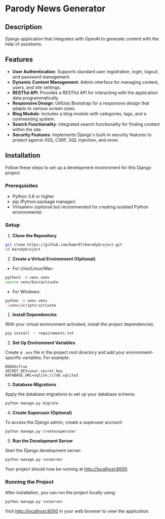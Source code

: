 # Parody News Generator

## Description

Django application that integrates with OpenAI to generate content with the help of assistants.

## Features

- **User Authentication**: Supports standard user registration, login, logout, and password management.
- **Dynamic Content Management**: Admin interface for managing content, users, and site settings.
- **RESTful API**: Provides a RESTful API for interacting with the application data programmatically.
- **Responsive Design**: Utilizes Bootstrap for a responsive design that adapts to various screen sizes.
- **Blog Module**: Includes a blog module with categories, tags, and a commenting system.
- **Search Functionality**: Integrated search functionality for finding content within the site.
- **Security Features**: Implements Django's built-in security features to protect against XSS, CSRF, SQL Injection, and more.

## Installation

Follow these steps to set up a development environment for this Django project:

### Prerequisites

- Python 3.8 or higher
- pip (Python package manager)
- Virtualenv (optional but recommended for creating isolated Python environments)

### Setup

1. **Clone the Repository**

```bash
git clone https://github.com/bamr87/barodybroject.git
cd barodybroject
```

2. **Create a Virtual Environment (Optional)**

- For Unix/Linux/Mac:

```bash
python3 -m venv venv
source venv/bin/activate
```

- For Windows:

```bash
python -m venv venv
.\venv\Scripts\activate
```

1. **Install Dependencies**

With your virtual environment activated, install the project dependencies:

```bash
pip install -r requirements.txt
```

2. **Set Up Environment Variables**

Create a `.env` file in the project root directory and add your environment-specific variables. For example:

```plaintext
DEBUG=True
SECRET_KEY=your_secret_key
DATABASE_URL=sqlite:///db.sqlite3
```

3. **Database Migrations**

Apply the database migrations to set up your database schema:

```bash
python manage.py migrate
```

4. **Create Superuser (Optional)**

To access the Django admin, create a superuser account:

```bash
python manage.py createsuperuser
```

5. **Run the Development Server**

Start the Django development server:

```bash
python manage.py runserver
```

Your project should now be running at [http://localhost:8000](http://localhost:8000).

### Running the Project

After installation, you can run the project locally using:

```bash
python manage.py runserver
```

Visit [http://localhost:8000](http://localhost:8000) in your web browser to view the application.
```
